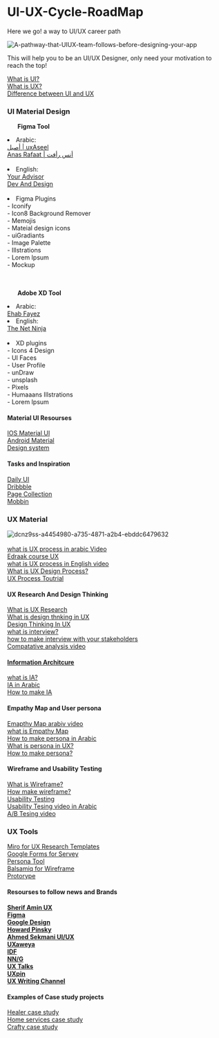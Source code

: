# UI-UX-Cycle-RoadMap
Here we go! a way to UI/UX career path

![A-pathway-that-UIUX-team-follows-before-designing-your-app](https://user-images.githubusercontent.com/55780925/195993656-0567e4c5-74e8-4fee-85c7-fab1aa0834b1.png)

This will help you to be an UI/UX Designer, only need your motivation to reach the top!

<a href= "https://www.techtarget.com/searchapparchitecture/definition/user-interface-UI" > What is UI? </a> <br>
<a href= "https://www.interaction-design.org/literature/topics/ux-design"> What is UX? </a> <br>
<a href ="https://bootcamp.cvn.columbia.edu/blog/what-is-ux-design/#:~:text=UX%20and%20UI%20design%20are,of%20the%20UX%20design%20process."> Difference between UI and UX </a> 

<h3> UI Material Design </h3>
<ol> <B> Figma Tool </B> </ol>
  <li> Arabic: </li>
  <a href ="https://www.youtube.com/watch?v=62qluEMY7C4&list=PLIW7Uli0gP7h2wvikTq5zMh8PoOQWhlpw"> أصيل | uxAseel </a> <br>
  <a href ="https://www.youtube.com/watch?v=-8hP9M-EstY">Anas Rafaat | أنس رأفت </a> <br> <br>
  
  <li> English: </li>
  <a href ="https://www.youtube.com/watch?v=MOi9YiXpcDs&list=PL0KAnYbP6uAhxzOrSqwDVCdDQKckiWLxF"> Your Advisor </a> <br>
  <a href ="https://www.youtube.com/watch?v=YmdtXc_bzDw"> Dev And Design </a> <br> <br>
  
  <li> Figma Plugins </li>
  - Iconify <br>
  - Icon8 Background Remover <br>
  - Memojis <br>
  - Mateial design icons <br>
  - uiGradiants <br>
  - Image Palette <br>
  - Illstrations <br> 
  - Lorem Ipsum <br>
  - Mockup <br> <br>
  <br>
  <ul> <b> Adobe XD Tool </b> </ul> 
   <li> Arabic: </li>
   <a href="https://www.youtube.com/watch?v=4tvnBgZykto&list=PLjzhiGLyugKzxD2WKrI0riNZ9E6HoZYkH"> Ehab Fayez </a> <br>
   
   <li> English: </li>
   <a href="https://www.youtube.com/watch?v=0Q2s_zjSNR8&list=PL4cUxeGkcC9hOQFhUxCE8z1aB3OpwKXaJ"> The Net Ninja </a> <br> <br>
   
  <li> XD plugins </li>  
  - Icons 4 Design <br>
  - UI Faces <br>
  - User Profile <br>
  - unDraw <br>
  - unsplash <br>
  - Pixels <br>
  - Humaaans Illstrations <br> 
  - Lorem Ipsum <br>
  
  <h4> Material UI Resourses </h4>
  <a href ="https://developer.apple.com/design/"> IOS Material UI </a> <br>
  <a href="https://material.io/"> Android Material </a> <br>
  <a href ="https://xd.adobe.com/ideas/principles/design-systems/"> Design system </a>
   
   <h4> Tasks and Inspiration </h4>
   <a href ="https://dailyui.co"> Daily UI </a> <br>
   <a href ="https://dribbble.com/"> Dribbble </a> <br>
   <a href ="https://pagecollective.com/?ref=screenlane"> Page Collection </a> <br>
   <a href ="https://mobbin.com/browse/ios/apps"> Mobbin </a> <br>
   
   <h3> UX Material </h3>
   
   ![dcnz9ss-a4454980-a735-4871-a2b4-ebddc6479632](https://user-images.githubusercontent.com/55780925/195998567-b76ba85a-d042-4286-970a-1e4826664265.jpg) <br> <br>
<a href ="https://www.youtube.com/watch?v=0nAXnnctNrM"> what is UX process in arabic Video </a> <br> 
<a href="https://www.edraak.org/en/programs/course-v1:Edraak+UX1+2018_T1/"> Edraak course UX </a> <br>
<a href ="https://www.youtube.com/watch?v=rYH7AErVd7w"> what is UX process in English video </a> <br>
 <a href ="https://www.invisionapp.com/inside-design/6-stages-ux-process/"> What is UX Design Process? </a> <br>
 <a href ="https://www.youtube.com/watch?v=2IqfyV6zoCI&list=PLMDrOnfT8EAihDe2IzCk6OtXd5m9DJ7qy"> UX Process Toutrial </a> <br>
 
 
  <h4> UX Research And Design Thinking</h4>
  <a href="https://www.eleken.co/blog-posts/ux-research-process"> What is UX Research </a> <br>
  <a href ="https://www.youtube.com/watch?v=9dkGoWhgQBg"> What is design thnking in UX </a> <br>
  <a href ="https://www.interaction-design.org/literature/topics/design-thinking#:~:text=Design%20thinking%20is%20a%20non,are%20ill%2Ddefined%20or%20unknown."> Design Thinking In UX </a> <br>
  <a href ="https://www.interaction-design.org/literature/article/how-to-conduct-user-interviews"> what is interview? </a> <br>
  <a href="https://www.youtube.com/watch?v=auQCdrRfYas"> how to make interview with your stakeholders </a> <br>
  <a href="https://www.youtube.com/watch?v=hZ1x5FEfFCY"> Compatative analysis video
 
  <h4> Information Architcure </h4>
  <a href="https://www.toptal.com/designers/ia/guide-to-information-architecture#:~:text=Information%20architecture%20(IA)%20is%2C,behaviors%2C%20content%2C%20and%20flows."> what is IA? </a> <br>
  <a href="https://www.youtube.com/watch?v=TtvOiDxRPtE"> IA in Arabic </a> <br>
  <a href="https://www.youtube.com/watch?v=CkQ3q0gewrQ"> How to make IA </a> <br>
 
  <h4> Empathy Map and User persona </h4>
  <a href="https://www.youtube.com/watch?v=tnSllYKWlSs"> Emapthy Map arabiv video </a> <br>
  <a href="https://www.nngroup.com/articles/empathy-mapping/"> what is Empathy Map </a> <br>
  <a href="https://www.youtube.com/watch?v=QhN2-gnuaVA"> How to make persona in Arabic </a> <br>
  <a href ="https://www.uxdesigninstitute.com/blog/what-are-ux-personas/#:~:text=A%20UX%20persona%20is%20a,and%20make%20design%20decisions%20accordingly."> What is persona in UX? </a> <br>
  <a href="https://www.youtube.com/watch?v=u44pBnAn7cM"> How to make persona? </a> <br>
 
 <h4> Wireframe and Usability Testing </h4>
 <a href="https://www.experienceux.co.uk/faqs/what-is-wireframing/"> What is Wireframe? </a> <br>
 <a href="https://www.youtube.com/watch?v=qpH7-KFWZRI"> How make wireframe? </a> <br>
 <a href ="https://www.usability.gov/how-to-and-tools/methods/usability-testing.html"> Usability Testing </a> <br>
 <a href="https://www.youtube.com/watch?v=E9d7hVmpRTA"> Usability Tesing video in Arabic </a> <br>
 <a href="https://www.youtube.com/watch?v=bKtZ4PNryP4"> A/B Tesing video </a> <br>
 
 <h3> UX Tools </h3>
 <a href= "https://miro.com/app/dashboard/"> Miro for UX Research Templates </a> <br>
 <a href="https://www.google.com/forms/about/"> Google Forms for Servey </a> <br>
 <a href="https://www.hubspot.com/make-my-persona#:~:text=A%20persona%20generator%20is%20a,easier%20than%20designing%20them%20manually."> Persona Tool </a> <br>
 <a href="https://balsamiq.com/"> Balsamiq for Wireframe </a> <br>
 <a href ="https://proto.io/"> Protorype </a> <br>
 
 <h4> Resourses to follow news and Brands <h4>
  <a href ="https://www.youtube.com/c/SherifAminUXDesigner/featured"> Sherif Amin UX </a> <br>
  <a href ="https://www.youtube.com/c/Figmadesign"> Figma </a> <br>
  <a href ="https://www.youtube.com/c/googledesign"> Google Design </a> <br>
  <a href ="https://www.youtube.com/howardpinsky"> Howard Pinsky <//a> <br>
   <a href="https://www.youtube.com/c/AhmadMSekmani"> Ahmed Sekmani UI/UX </a> <br>
  <a href ="https://www.facebook.com/groups/188850591141932"> UXaweya </a> <br>
  <a href ="https://www.interaction-design.org/"> IDF </a> <br>
  <a href ="https://www.nngroup.com/"> NN/G </a> <br>
  <a href ="https://www.uxtalks.in/"> UX Talks </a> <br>
  <a href ="https://www.uxpin.com/"> UXpin </a> <br>
  <a href ="https://www.youtube.com/channel/UCC5Zotku6ESMRsCBiC9UeYA"> UX Writing Channel </a> <br>
  
 
   
  <h4> Examples of Case study projects </h4>
  <a href="https://www.behance.net/gallery/150034947/Healer-Graduation-Project-%28UIUX-Case-Study%29"> Healer case study </a> <br>
  <a href ="https://www.behance.net/gallery/150190437/Fixin-Home-Services-App-UX-UI-Case-Study"> Home services case study </a> <br>
  <a href="https://www.behance.net/gallery/120448139/Crafty-App-UXUI-Case-Study"> Crafty case study </a> <br>
